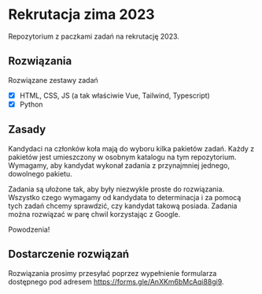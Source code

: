 # Rekrutacja zima 2023

Repozytorium z paczkami zadań na rekrutację 2023. 

## Rozwiązania

Rozwiązane zestawy zadań

- [x] HTML, CSS, JS (a tak właściwie Vue, Tailwind, Typescript)
- [x] Python

## Zasady

Kandydaci na członków koła mają do wyboru kilka pakietów zadań. Każdy z pakietów jest umieszczony w osobnym katalogu na tym repozytorium. Wymagamy, aby kandydat wykonał zadania z przynajmniej jednego, dowolnego pakietu. 

Zadania są ułożone tak, aby były niezwykle proste do rozwiązania. Wszystko czego wymagamy od kandydata to determinacja i za pomocą tych zadań chcemy sprawdzić, czy kandydat takową posiada. Zadania można rozwiązać w parę chwil korzystając z Google. 

Powodzenia!

## Dostarczenie rozwiązań

Rozwiązania prosimy przesyłać poprzez wypełnienie formularza dostępnego pod adresem https://forms.gle/AnXKm6bMcAqi88gi9.
